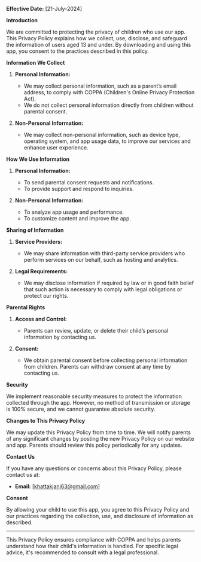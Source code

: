 **Effective Date:** [21-July-2024]

**Introduction**

We are committed to protecting the privacy of children who use our app. This Privacy Policy explains how we collect, use, disclose, and safeguard the information of users aged 13 and under. By downloading and using this app, you consent to the practices described in this policy.

**Information We Collect**

1. **Personal Information:**
   - We may collect personal information, such as a parent’s email address, to comply with COPPA (Children's Online Privacy Protection Act).
   - We do not collect personal information directly from children without parental consent.

2. **Non-Personal Information:**
   - We may collect non-personal information, such as device type, operating system, and app usage data, to improve our services and enhance user experience.

**How We Use Information**

1. **Personal Information:**
   - To send parental consent requests and notifications.
   - To provide support and respond to inquiries.

2. **Non-Personal Information:**
   - To analyze app usage and performance.
   - To customize content and improve the app.

**Sharing of Information**

1. **Service Providers:**
   - We may share information with third-party service providers who perform services on our behalf, such as hosting and analytics.

2. **Legal Requirements:**
   - We may disclose information if required by law or in good faith belief that such action is necessary to comply with legal obligations or protect our rights.

**Parental Rights**

1. **Access and Control:**
   - Parents can review, update, or delete their child’s personal information by contacting us.

2. **Consent:**
   - We obtain parental consent before collecting personal information from children. Parents can withdraw consent at any time by contacting us.

**Security**

We implement reasonable security measures to protect the information collected through the app. However, no method of transmission or storage is 100% secure, and we cannot guarantee absolute security.

**Changes to This Privacy Policy**

We may update this Privacy Policy from time to time. We will notify parents of any significant changes by posting the new Privacy Policy on our website and app. Parents should review this policy periodically for any updates.

**Contact Us**

If you have any questions or concerns about this Privacy Policy, please contact us at:

- **Email:** [khattakjani63@gmail.com]

**Consent**

By allowing your child to use this app, you agree to this Privacy Policy and our practices regarding the collection, use, and disclosure of information as described.

---

This Privacy Policy ensures compliance with COPPA and helps parents understand how their child's information is handled. For specific legal advice, it's recommended to consult with a legal professional.
